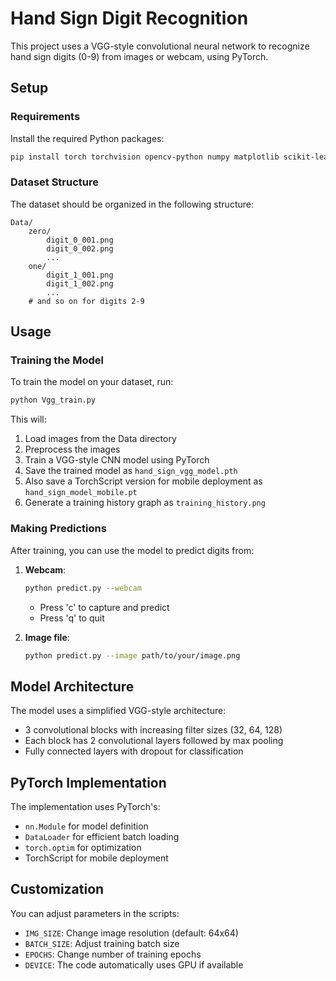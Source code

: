# Hand Sign Digit Recognition

This project uses a VGG-style convolutional neural network to recognize hand sign digits (0-9) from images or webcam, using PyTorch.

## Setup

### Requirements

Install the required Python packages:

```bash
pip install torch torchvision opencv-python numpy matplotlib scikit-learn pillow
```

### Dataset Structure

The dataset should be organized in the following structure:

```
Data/
    zero/
        digit_0_001.png
        digit_0_002.png
        ...
    one/
        digit_1_001.png
        digit_1_002.png
        ...
    # and so on for digits 2-9
```

## Usage

### Training the Model

To train the model on your dataset, run:

```bash
python Vgg_train.py
```

This will:
1. Load images from the Data directory
2. Preprocess the images
3. Train a VGG-style CNN model using PyTorch
4. Save the trained model as `hand_sign_vgg_model.pth`
5. Also save a TorchScript version for mobile deployment as `hand_sign_model_mobile.pt`
6. Generate a training history graph as `training_history.png`

### Making Predictions

After training, you can use the model to predict digits from:

1. **Webcam**:
   ```bash
   python predict.py --webcam
   ```
   - Press 'c' to capture and predict
   - Press 'q' to quit

2. **Image file**:
   ```bash
   python predict.py --image path/to/your/image.png
   ```

## Model Architecture

The model uses a simplified VGG-style architecture:
- 3 convolutional blocks with increasing filter sizes (32, 64, 128)
- Each block has 2 convolutional layers followed by max pooling
- Fully connected layers with dropout for classification

## PyTorch Implementation

The implementation uses PyTorch's:
- `nn.Module` for model definition
- `DataLoader` for efficient batch loading
- `torch.optim` for optimization
- TorchScript for mobile deployment

## Customization

You can adjust parameters in the scripts:
- `IMG_SIZE`: Change image resolution (default: 64x64)
- `BATCH_SIZE`: Adjust training batch size
- `EPOCHS`: Change number of training epochs
- `DEVICE`: The code automatically uses GPU if available